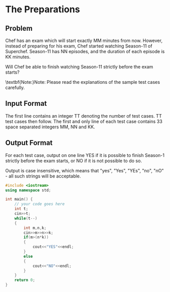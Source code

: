 # The Preparations
## Problem
Chef has an exam which will start exactly MM minutes from now. However, instead of preparing for his exam, Chef started watching Season-11 of Superchef. Season-11 has NN episodes, and the duration of each episode is KK minutes.

Will Chef be able to finish watching Season-11 strictly before the exam starts?

\textbf{Note:}Note: Please read the explanations of the sample test cases carefully.

## Input Format
The first line contains an integer TT denoting the number of test cases. TT test cases then follow.
The first and only line of each test case contains 33 space separated integers MM, NN and KK.
## Output Format
For each test case, output on one line YES if it is possible to finish Season-1 strictly before the exam starts, or NO if it is not possible to do so.

Output is case insensitive, which means that "yes", "Yes", "YEs", "no", "nO" - all such strings will be acceptable.
```cpp
#include <iostream>
using namespace std;

int main() {
	// your code goes here
	int t;
	cin>>t;
	while(t--)
	{
	    int m,n,k;
	    cin>>m>>n>>k;
	    if(m>(n*k))
	    {
	        cout<<"YES"<<endl;
	    }
	    else
	    {
	        cout<<"NO"<<endl;
	    }
	}
	return 0;
}
```